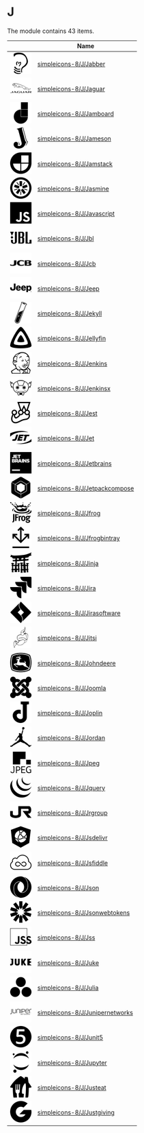 # J

The module contains 43 items.



| |Name|
|:---:|---|
| ![illustration of simpleicons-8/J/Jabber](../../simpleicons-8/J/Jabber.png) | [simpleicons-8/J/Jabber](../../simpleicons-8/J/Jabber.md) |
| ![illustration of simpleicons-8/J/Jaguar](../../simpleicons-8/J/Jaguar.png) | [simpleicons-8/J/Jaguar](../../simpleicons-8/J/Jaguar.md) |
| ![illustration of simpleicons-8/J/Jamboard](../../simpleicons-8/J/Jamboard.png) | [simpleicons-8/J/Jamboard](../../simpleicons-8/J/Jamboard.md) |
| ![illustration of simpleicons-8/J/Jameson](../../simpleicons-8/J/Jameson.png) | [simpleicons-8/J/Jameson](../../simpleicons-8/J/Jameson.md) |
| ![illustration of simpleicons-8/J/Jamstack](../../simpleicons-8/J/Jamstack.png) | [simpleicons-8/J/Jamstack](../../simpleicons-8/J/Jamstack.md) |
| ![illustration of simpleicons-8/J/Jasmine](../../simpleicons-8/J/Jasmine.png) | [simpleicons-8/J/Jasmine](../../simpleicons-8/J/Jasmine.md) |
| ![illustration of simpleicons-8/J/Javascript](../../simpleicons-8/J/Javascript.png) | [simpleicons-8/J/Javascript](../../simpleicons-8/J/Javascript.md) |
| ![illustration of simpleicons-8/J/Jbl](../../simpleicons-8/J/Jbl.png) | [simpleicons-8/J/Jbl](../../simpleicons-8/J/Jbl.md) |
| ![illustration of simpleicons-8/J/Jcb](../../simpleicons-8/J/Jcb.png) | [simpleicons-8/J/Jcb](../../simpleicons-8/J/Jcb.md) |
| ![illustration of simpleicons-8/J/Jeep](../../simpleicons-8/J/Jeep.png) | [simpleicons-8/J/Jeep](../../simpleicons-8/J/Jeep.md) |
| ![illustration of simpleicons-8/J/Jekyll](../../simpleicons-8/J/Jekyll.png) | [simpleicons-8/J/Jekyll](../../simpleicons-8/J/Jekyll.md) |
| ![illustration of simpleicons-8/J/Jellyfin](../../simpleicons-8/J/Jellyfin.png) | [simpleicons-8/J/Jellyfin](../../simpleicons-8/J/Jellyfin.md) |
| ![illustration of simpleicons-8/J/Jenkins](../../simpleicons-8/J/Jenkins.png) | [simpleicons-8/J/Jenkins](../../simpleicons-8/J/Jenkins.md) |
| ![illustration of simpleicons-8/J/Jenkinsx](../../simpleicons-8/J/Jenkinsx.png) | [simpleicons-8/J/Jenkinsx](../../simpleicons-8/J/Jenkinsx.md) |
| ![illustration of simpleicons-8/J/Jest](../../simpleicons-8/J/Jest.png) | [simpleicons-8/J/Jest](../../simpleicons-8/J/Jest.md) |
| ![illustration of simpleicons-8/J/Jet](../../simpleicons-8/J/Jet.png) | [simpleicons-8/J/Jet](../../simpleicons-8/J/Jet.md) |
| ![illustration of simpleicons-8/J/Jetbrains](../../simpleicons-8/J/Jetbrains.png) | [simpleicons-8/J/Jetbrains](../../simpleicons-8/J/Jetbrains.md) |
| ![illustration of simpleicons-8/J/Jetpackcompose](../../simpleicons-8/J/Jetpackcompose.png) | [simpleicons-8/J/Jetpackcompose](../../simpleicons-8/J/Jetpackcompose.md) |
| ![illustration of simpleicons-8/J/Jfrog](../../simpleicons-8/J/Jfrog.png) | [simpleicons-8/J/Jfrog](../../simpleicons-8/J/Jfrog.md) |
| ![illustration of simpleicons-8/J/Jfrogbintray](../../simpleicons-8/J/Jfrogbintray.png) | [simpleicons-8/J/Jfrogbintray](../../simpleicons-8/J/Jfrogbintray.md) |
| ![illustration of simpleicons-8/J/Jinja](../../simpleicons-8/J/Jinja.png) | [simpleicons-8/J/Jinja](../../simpleicons-8/J/Jinja.md) |
| ![illustration of simpleicons-8/J/Jira](../../simpleicons-8/J/Jira.png) | [simpleicons-8/J/Jira](../../simpleicons-8/J/Jira.md) |
| ![illustration of simpleicons-8/J/Jirasoftware](../../simpleicons-8/J/Jirasoftware.png) | [simpleicons-8/J/Jirasoftware](../../simpleicons-8/J/Jirasoftware.md) |
| ![illustration of simpleicons-8/J/Jitsi](../../simpleicons-8/J/Jitsi.png) | [simpleicons-8/J/Jitsi](../../simpleicons-8/J/Jitsi.md) |
| ![illustration of simpleicons-8/J/Johndeere](../../simpleicons-8/J/Johndeere.png) | [simpleicons-8/J/Johndeere](../../simpleicons-8/J/Johndeere.md) |
| ![illustration of simpleicons-8/J/Joomla](../../simpleicons-8/J/Joomla.png) | [simpleicons-8/J/Joomla](../../simpleicons-8/J/Joomla.md) |
| ![illustration of simpleicons-8/J/Joplin](../../simpleicons-8/J/Joplin.png) | [simpleicons-8/J/Joplin](../../simpleicons-8/J/Joplin.md) |
| ![illustration of simpleicons-8/J/Jordan](../../simpleicons-8/J/Jordan.png) | [simpleicons-8/J/Jordan](../../simpleicons-8/J/Jordan.md) |
| ![illustration of simpleicons-8/J/Jpeg](../../simpleicons-8/J/Jpeg.png) | [simpleicons-8/J/Jpeg](../../simpleicons-8/J/Jpeg.md) |
| ![illustration of simpleicons-8/J/Jquery](../../simpleicons-8/J/Jquery.png) | [simpleicons-8/J/Jquery](../../simpleicons-8/J/Jquery.md) |
| ![illustration of simpleicons-8/J/Jrgroup](../../simpleicons-8/J/Jrgroup.png) | [simpleicons-8/J/Jrgroup](../../simpleicons-8/J/Jrgroup.md) |
| ![illustration of simpleicons-8/J/Jsdelivr](../../simpleicons-8/J/Jsdelivr.png) | [simpleicons-8/J/Jsdelivr](../../simpleicons-8/J/Jsdelivr.md) |
| ![illustration of simpleicons-8/J/Jsfiddle](../../simpleicons-8/J/Jsfiddle.png) | [simpleicons-8/J/Jsfiddle](../../simpleicons-8/J/Jsfiddle.md) |
| ![illustration of simpleicons-8/J/Json](../../simpleicons-8/J/Json.png) | [simpleicons-8/J/Json](../../simpleicons-8/J/Json.md) |
| ![illustration of simpleicons-8/J/Jsonwebtokens](../../simpleicons-8/J/Jsonwebtokens.png) | [simpleicons-8/J/Jsonwebtokens](../../simpleicons-8/J/Jsonwebtokens.md) |
| ![illustration of simpleicons-8/J/Jss](../../simpleicons-8/J/Jss.png) | [simpleicons-8/J/Jss](../../simpleicons-8/J/Jss.md) |
| ![illustration of simpleicons-8/J/Juke](../../simpleicons-8/J/Juke.png) | [simpleicons-8/J/Juke](../../simpleicons-8/J/Juke.md) |
| ![illustration of simpleicons-8/J/Julia](../../simpleicons-8/J/Julia.png) | [simpleicons-8/J/Julia](../../simpleicons-8/J/Julia.md) |
| ![illustration of simpleicons-8/J/Junipernetworks](../../simpleicons-8/J/Junipernetworks.png) | [simpleicons-8/J/Junipernetworks](../../simpleicons-8/J/Junipernetworks.md) |
| ![illustration of simpleicons-8/J/Junit5](../../simpleicons-8/J/Junit5.png) | [simpleicons-8/J/Junit5](../../simpleicons-8/J/Junit5.md) |
| ![illustration of simpleicons-8/J/Jupyter](../../simpleicons-8/J/Jupyter.png) | [simpleicons-8/J/Jupyter](../../simpleicons-8/J/Jupyter.md) |
| ![illustration of simpleicons-8/J/Justeat](../../simpleicons-8/J/Justeat.png) | [simpleicons-8/J/Justeat](../../simpleicons-8/J/Justeat.md) |
| ![illustration of simpleicons-8/J/Justgiving](../../simpleicons-8/J/Justgiving.png) | [simpleicons-8/J/Justgiving](../../simpleicons-8/J/Justgiving.md) |



